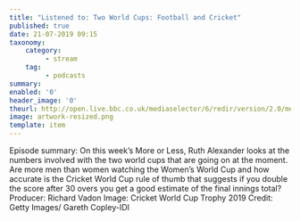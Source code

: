 ```yaml
---
title: "Listened to: Two World Cups: Football and Cricket"
published: true
date: 21-07-2019 09:15
taxonomy:
    category:
         - stream
    tag:
         - podcasts
summary:
enabled: '0'
header_image: '0'
theurl: http://open.live.bbc.co.uk/mediaselector/6/redir/version/2.0/mediaset/audio-nondrm-download/proto/http/vpid/p07g446r.mp3
image: artwork-resized.png
template: item
---
```

 
Episode summary: On this week’s More or Less, Ruth Alexander looks at the numbers involved with the two world cups that are going on at the moment. Are more men than women watching the Women’s World Cup and how accurate is the Cricket World Cup rule of thumb that suggests if you double the score after 30 overs you get a good estimate of the final innings total? Producer: Richard Vadon Image: Cricket World Cup Trophy 2019 Credit: Getty Images/ Gareth Copley-IDI
